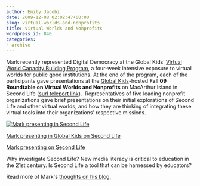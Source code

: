 ```yaml
---
author: Emily Jacobi
date: 2009-12-08 02:02:47+00:00
slug: virtual-worlds-and-nonprofits
title: Virtual Worlds and Nonprofits
wordpress_id: 840
categories:
- archive
---
```


Mark recently represented Digital Democracy at the Global Kids’ [Virtual World Capacity Building Program](http://projectedge.ning.com/group/virtualworldcapacitybuildinggeneralinterest), a four-week intensive exposure to virtual worlds for public good institutions. At the end of the program, each of the participants gave presentations at the [Global Kids](http://globalkids.org/)-hosted **Fall 09 Roundtable on Virtual Worlds and Nonprofits** on MacArthur Island in Second Life ([surl teleport link](http://slurl.com/secondlife/Foundations/124/233/36)).  Representatives of five leading nonprofit organizations gave brief presentations on their initial explorations of Second Life and other virtual worlds, and how they are thinking of integrating these virtual tools into their organizations’ respective missions.

[![Mark presenting in Second Life](http://farm3.static.flickr.com/2644/4098645497_0dabb9080a.jpg)](http://www.holymeatballs.org/2009/11/conf_report_on_fall_09_roundta.html)

[Mark presenting ](http://blip.tv/file/2876411)[in Global Kids ](http://holy_meatballs.blip.tv/file/2876260/)[ on Second Life](http://blip.tv/file/2876411)

[Mark presenting on Second Life](http://holy_meatballs.blip.tv/file/2876260/)

Why investigate Second Life? New media literacy is critical to education in the 21st century. Is Second Life a tool that can be harnessed by educators?

Read more of Mark's [thoughts on his blog. ](http://4hours.wordpress.com/2009/11/27/roundtable-on-virtual-worlds-and-nonprofits/)
